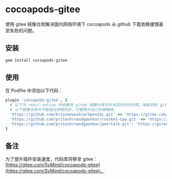 # cocoapods-gitee

使用 gitee 镜像仓库解决国内网络环境下 cocoapods 从 github 下载依赖缓慢甚至失败的问题。

## 安装

```bash
gem install cocoapods-gitee
```

## 使用

在 Podfile 中添加以下代码：

```ruby
plugin 'cocoapods-gitee', {
  # 以下为 react-native 中依赖但 gitee 镜像仓库中并未同步的代码库，映射到在 gitee 中我个人 fork 的代码库。
  # 以下镜像仓库并不能保证即使同步，可替换为自己的镜像库。
  'https://github.com/krzyzanowskim/OpenSSL.git' => 'https://gitee.com/SyMind/OpenSSL.git',
  'https://github.com/priteshrnandgaonkar/rsocket-cpp.git' => 'https://gitee.com/SyMind/rsocket-cpp.git',
  'https://github.com/priteshrnandgaonkar/peertalk.git': 'https://gitee.com/SyMind/peertalk.git'
}
```

## 备注

为了提升插件安装速度，代码库将移至 gitee：[https://gitee.com/SyMind/cocoapods-gitee](https://gitee.com/SyMind/cocoapods-gitee)。
